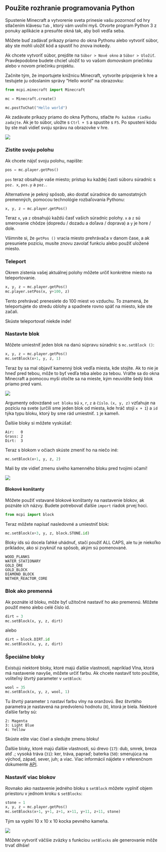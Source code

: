 ## Použite rozhranie programovania Python

Spustenie Minecraft a vytvorenie sveta prinesie vašu pozornosť od hry stlačením klávesu `Tab` , ktorý vám uvoľní myš. Otvorte program Python 3 z ponuky aplikácie a presuňte okná tak, aby boli vedľa seba.

Môžete buď zadávať príkazy priamo do okna Pythonu alebo vytvoriť súbor, aby ste mohli uložiť kód a spustiť ho znova inokedy.

Ak chcete vytvoriť súbor, prejdite na `Súbor > Nové okno` a `Súbor > Uložiť`. Pravdepodobne budete chcieť uložiť to vo vašom domovskom priečinku alebo v novom priečinku projektu.

Začnite tým, že importujete knižnicu Minecraft, vytvoríte pripojenie k hre a testujete ju odoslaním správy "Hello world" na obrazovku:

```python
from mcpi.minecraft import Minecraft

mc = Minecraft.create()

mc.postToChat("Hello world")
```

Ak zadávate príkazy priamo do okna Pythonu, stlačte `Po každom riadku zadajte`. Ak je to súbor, uložte s `Ctrl + S` a spustite s `F5`. Po spustení kódu by ste mali vidieť svoju správu na obrazovke v hre.

![](images/helloworld.gif)

### Zistite svoju polohu

Ak chcete nájsť svoju polohu, napíšte:

```python
pos = mc.player.getPos()
```

`pos` teraz obsahuje vaše miesto; prístup ku každej časti súboru súradníc s `poz. x`, `pos.y` a `poz.`.

Alternatívne je pekný spôsob, ako dostať súradnice do samostatných premenných, pomocou technológie rozbaľovania Pythonu:

```python
x, y, z = mc.player.getPos()
```

Teraz `x`, `y`a `z` obsahujú každú časť vašich súradníc polohy. `x` a `z` sú smerovanie chôdze (dopredu / dozadu a doľava / doprava) a `y` je hore / dole.

Všimnite si, že `getPos ()` vracia miesto prehrávača v danom čase, a ak presuniete pozíciu, musíte znovu zavolať funkciu alebo použiť uložené miesto.

### Teleport

Okrem zistenia vašej aktuálnej polohy môžete určiť konkrétne miesto na teleportovanie.

```python
x, y, z = mc.player.getPos()
mc.player.setPos(x, y+100, z)
```

Tento prehrávač prenesiete do 100 miest vo vzduchu. To znamená, že teleportujete do stredu oblohy a spadnete rovno späť na miesto, kde ste začali.

Skúste teleportovať niekde inde!

### Nastavte blok

Môžete umiestniť jeden blok na danú súpravu súradníc s `mc.setBlock ()`:

```python
x, y, z = mc.player.getPos()
mc.setBlock(x+1, y, z, 1)
```

Teraz by sa mal objaviť kamenný blok vedľa miesta, kde stojíte. Ak to nie je hneď pred tebou, môže to byť vedľa teba alebo za tebou. Vráťte sa do okna Minecraft a pomocou myši otočte sa na mieste, kým neuvidíte šedý blok priamo pred vami.

![](images/mcpi-setblock.png)

Argumenty odovzdané `set bloku` sú `x`, `r`, `z` a `číslo`. `(x, y, z)` vzťahuje na pozíciu na svete (určili sme jeden blok od miesta, kde hráč stojí `x + 1`) a `id` týka typu bloku, ktorý by sme rád umiestniť. `1` je kameň.

Ďalšie bloky si môžete vyskúšať:

    Air:   0
    Grass: 2
    Dirt:  3
    

Teraz s blokom v očiach skúste zmeniť ho na niečo iné:

```python
mc.setBlock(x+1, y, z, 2)
```

Mali by ste vidieť zmenu sivého kamenného bloku pred tvojimi očami!

![](images/mcpi-setblock2.png)

#### Blokové konštanty

Môžete použiť vstavané blokové konštanty na nastavenie blokov, ak poznáte ich názvy. Budete potrebovať ďalšie `import` riadok prvej hoci.

```python
from mcpi import block
```

Teraz môžete napísať nasledovné a umiestniť blok:

```python
mc.setBlock(x+3, y, z, block.STONE.id)
```

Bloky ids sú docela ľahké uhádnuť, stačí použiť ALL CAPS, ale tu je niekoľko príkladov, ako si zvyknúť na spôsob, akým sú pomenované.

    WOOD_PLANKS
    WATER_STATIONARY
    GOLD_ORE
    GOLD_BLOCK
    DIAMOND_BLOCK
    NETHER_REACTOR_CORE
    

### Blok ako premenná

Ak poznáte id bloku, môže byť užitočné nastaviť ho ako premennú. Môžete použiť meno alebo celé číslo id.

```python
dirt = 3
mc.setBlock(x, y, z, dirt)
```

alebo

```python
dirt = block.DIRT.id
mc.setBlock(x, y, z, dirt)
```

### Špeciálne bloky

Existujú niektoré bloky, ktoré majú ďalšie vlastnosti, napríklad Vlna, ktorá má nastavenie navyše, môžete určiť farbu. Ak chcete nastaviť toto použitie, voliteľný štvrtý parameter v `setBlock`:

```python
wool = 35
mc.setBlock(x, y, z, wool, 1)
```

Tu štvrtý parameter `1` nastaví farbu vlny na oranžovú. Bez štvrtého parametra je nastavená na predvolenú hodnotu (`0`), ktorá je biela. Niektoré ďalšie farby sú:

    2: Magenta
    3: Light Blue
    4: Yellow
    

Skúste ešte viac čísel a sledujte zmenu bloku!

Ďalšie bloky, ktoré majú ďalšie vlastnosti, sú drevo (`17`): dub, smrek, breza atď .; vysoká tráva (`31`): ker, tráva, papraď; baterka (`50`): smerujúca na východ, západ, sever, juh; a viac. Viac informácií nájdete v referenčnom dokumente [API](http://www.stuffaboutcode.com/p/minecraft-api-reference.html).

### Nastaviť viac blokov

Rovnako ako nastavenie jedného bloku s `setBlock` môžete vyplniť objem priestoru v jednom kroku s `setBlocks`:

```python
stone = 1
x, y, z = mc.player.getPos()
mc.setBlocks(x+1, y+1, z+1, x+11, y+11, z+11, stone)
```

Tým sa vyplní 10 x 10 x 10 kocka pevného kameňa.

![](images/mcpi-setblocks.png)

Môžete vytvoriť väčšie zväzky s funkciou `setBlocks` ale generovanie môže trvať dlhšie!